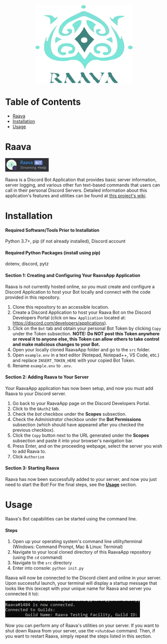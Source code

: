 <p align="center">
    <img src="images/raavaLogoNoBG.png" height="250" width="312.5">
</p>

# Table of Contents
* [Raava](#raava)
* [Installation](#installation)
* [Usage](#usage)

<a name="raava"/>

# Raava
<p>
    <img src="images/raavaOnline.jpg">
</p>

Raava is a Discord Bot Application that provides basic server information, server logging, and various other fun text-based commands that users can call in their personal Discord Servers. Detailed information about this application's features and utilities can be found at <a href="https://github.com/kosamson/RaavaApp/wiki">this project's wiki</a>.

<a name="installation"/>

# Installation
#### Required Software/Tools Prior to Installation 
Python 3.7+, pip (if not already installed), Discord account

#### Required Python Packages (install using pip) 
dotenv, discord, pytz 

#### Section 1: Creating and Configuring Your RaavaApp Application
Raava is not currently hosted online, so you must create and configure a Discord Application to host your Bot locally and connect with the code provided in this repository.

1. Clone this repository to an accessible location.
2. Create a Discord Application to host your Raava Bot on the Discord Developers Portal (click on `New Application` located at: https://discord.com/developers/applications).
3. Click on the `Bot` tab and obtain your personal Bot Token by clicking `Copy` under the Token subsection.
    **NOTE: Do NOT post this Token anywhere or reveal it to anyone else, this Token can allow others to take control and make malicious changes to your Bot.**
4. Open your locally cloned RaavaApp folder and go to the `src` folder.
5. Open `example.env` in a text editor (Notepad, Notepad++, VS Code, etc.) and replace `INSERT_TOKEN_HERE` with your copied Bot Token.
6. Rename `example.env` to `.env`.

#### Section 2: Adding Raava to Your Server
Your RaavaApp application has now been setup, and now you must add Raava to your Discord server.

1. Go back to your RaavaApp page on the Discord Developers Portal.
2. Click to the `OAuth2` tab.
3. Check the *bot* checkbox under the **Scopes** subsection.
4. Check the *Administrator* checkbox under the **Bot Permissions** subsection (which should have appeared after you checked the previous checkbox).
5. Click the `Copy` button next to the URL generated under the **Scopes** subsection and paste it into your browser's navigation bar.  
6. Press Enter, and on the proceeding webpage, select the server you wish to add Raava to.
7. Click `Authorize` 

#### Section 3: Starting Raava
Raava has now been successfully added to your server, and now you just need to start the Bot! For the final steps, see the <a href="#usage">**Usage**</a> section.

<a name="usage"/>

# Usage
Raava's Bot capabilities can be started using the command line.

#### Steps
1. Open up your operating system's command line utility/terminal (Windows: Command Prompt, Mac & Linux: Terminal)
2. Navigate to your local cloned directory of this RaavaApp repository (using the `cd` command)
3. Navigate to the `src` directory
4. Enter into console: `python init.py`

Raava will now be connected to the Discord client and online in your server. Upon successful launch, your terminal will display a startup message that looks like this (except with your unique name for Raava and server you connected it to):

<p>
    <img src="images/raavaStartup.jpg">
</p>

Now you can perform any of Raava's utilities on your server. If you want to shut down Raava from your server, use the `+shutdown` command. Then, if you want to restart Raava, simply repeat the steps listed in this section.

